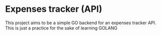 ﻿Expenses tracker (API)
======================

This project aims to be a simple GO backend for an expenses tracker
API. This is just a practice for the sake of learning GOLANG
